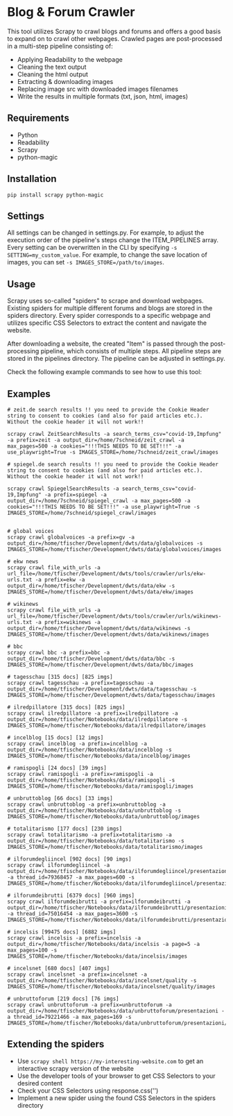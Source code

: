 # Blog & Forum Crawler

This tool utilizes Scrapy to crawl blogs and forums and offers a good basis to expand on to crawl other webpages.
Crawled pages are post-processed in a multi-step pipeline consisting of:

- Applying Readability to the webpage
- Cleaning the text output
- Cleaning the html output
- Extracting & downloading images
- Replacing image src with downloaded images filenames
- Write the results in multiple formats (txt, json, html, images)

## Requirements

- Python
- Readability
- Scrapy
- python-magic

## Installation

```
pip install scrapy python-magic
```

## Settings

All settings can be changed in settings.py. For example, to adjust the execution order of the pipeline's steps change the
ITEM_PIPELINES array. Every setting can be overwritten in the CLI by specifying `-s SETTING=my_custom_value`. For example,
to change the save location of images, you can set `-s IMAGES_STORE=/path/to/images`.

## Usage

Scrapy uses so-called "spiders" to scrape and download webpages. Existing spiders for multiple different forums and blogs
are stored in the spiders directory. Every spider corresponds to a specific webpage and utilizes specific CSS Selectors to
extract the content and navigate the website.

After downloading a website, the created "Item" is passed through the post-processing pipeline, which consists of multiple
steps. All pipeline steps are stored in the pipelines directory. The pipeline can be adjusted in settings.py.

Check the following example commands to see how to use this tool:

## Examples

```
# zeit.de search results !! you need to provide the Cookie Header string to consent to cookies (and also for paid articles etc.). Without the cookie header it will not work!!

scrapy crawl ZeitSearchResults -a search_terms_csv="covid-19,Impfung" -a prefix=zeit -a output_dir=/home/7schneid/zeit_crawl -a max_pages=500 -a cookies="!!!THIS NEEDS TO BE SET!!!" -a use_playwright=True -s IMAGES_STORE=/home/7schneid/zeit_crawl/images

# spiegel.de search results !! you need to provide the Cookie Header string to consent to cookies (and also for paid articles etc.). Without the cookie header it will not work!!

scrapy crawl SpiegelSearchResults -a search_terms_csv="covid-19,Impfung" -a prefix=spiegel -a output_dir=/home/7schneid/spiegel_crawl -a max_pages=500 -a cookies="!!!THIS NEEDS TO BE SET!!!" -a use_playwright=True -s IMAGES_STORE=/home/7schneid/spiegel_crawl/images


# global voices
scrapy crawl globalvoices -a prefix=gv -a output_dir=/home/tfischer/Development/dwts/data/globalvoices -s IMAGES_STORE=/home/tfischer/Development/dwts/data/globalvoices/images

# ekw news
scrapy crawl file_with_urls -a url_file=/home/tfischer/Development/dwts/tools/crawler/urls/ekw-urls.txt -a prefix=ekw -a output_dir=/home/tfischer/Development/dwts/data/ekw -s IMAGES_STORE=/home/tfischer/Development/dwts/data/ekw/images

# wikinews
scrapy crawl file_with_urls -a url_file=/home/tfischer/Development/dwts/tools/crawler/urls/wikinews-urls.txt -a prefix=wikinews -a output_dir=/home/tfischer/Development/dwts/data/wikinews -s IMAGES_STORE=/home/tfischer/Development/dwts/data/wikinews/images

# bbc
scrapy crawl bbc -a prefix=bbc -a output_dir=/home/tfischer/Development/dwts/data/bbc -s IMAGES_STORE=/home/tfischer/Development/dwts/data/bbc/images

# tagesschau [315 docs] [825 imgs]
scrapy crawl tagesschau -a prefix=tagesschau -a output_dir=/home/tfischer/Development/dwts/data/tagesschau -s IMAGES_STORE=/home/tfischer/Development/dwts/data/tagesschau/images

# ilredpillatore [315 docs] [825 imgs]
scrapy crawl ilredpillatore -a prefix=ilredpillatore -a output_dir=/home/tfischer/Notebooks/data/ilredpillatore -s IMAGES_STORE=/home/tfischer/Notebooks/data/ilredpillatore/images

# incelblog [15 docs] [12 imgs]
scrapy crawl incelblog -a prefix=incelblog -a output_dir=/home/tfischer/Notebooks/data/incelblog -s IMAGES_STORE=/home/tfischer/Notebooks/data/incelblog/images

# ramispogli [24 docs] [39 imgs]
scrapy crawl ramispogli -a prefix=ramispogli -a output_dir=/home/tfischer/Notebooks/data/ramispogli -s IMAGES_STORE=/home/tfischer/Notebooks/data/ramispogli/images

# unbruttoblog [66 docs] [33 imgs]
scrapy crawl unbruttoblog -a prefix=unbruttoblog -a output_dir=/home/tfischer/Notebooks/data/unbruttoblog -s IMAGES_STORE=/home/tfischer/Notebooks/data/unbruttoblog/images

# totalitarismo [177 docs] [230 imgs]
scrapy crawl totalitarismo -a prefix=totalitarismo -a output_dir=/home/tfischer/Notebooks/data/totalitarismo -s IMAGES_STORE=/home/tfischer/Notebooks/data/totalitarismo/images

# ilforumdegliincel [902 docs] [90 imgs]
scrapy crawl ilforumdegliincel -a output_dir=/home/tfischer/Notebooks/data/ilforumdegliincel/presentazioni -a thread_id=79368457 -a max_pages=600 -s IMAGES_STORE=/home/tfischer/Notebooks/data/ilforumdegliincel/presentazioni/images

# ilforumdeibrutti [6379 docs] [960 imgs]
scrapy crawl ilforumdeibrutti -a prefix=ilforumdeibrutti -a output_dir=/home/tfischer/Notebooks/data/ilforumdeibrutti/presentazioni -a thread_id=75016454 -a max_pages=3600 -s IMAGES_STORE=/home/tfischer/Notebooks/data/ilforumdeibrutti/presentazioni/images

# incelsis [99475 docs] [6882 imgs]
scrapy crawl incelsis -a prefix=incelsis -a output_dir=/home/tfischer/Notebooks/data/incelsis -a page=5 -a max_pages=100 -s IMAGES_STORE=/home/tfischer/Notebooks/data/incelsis/images

# incelsnet [680 docs] [407 imgs]
scrapy crawl incelsnet -a prefix=incelsnet -a output_dir=/home/tfischer/Notebooks/data/incelsnet/quality -s IMAGES_STORE=/home/tfischer/Notebooks/data/incelsnet/quality/images

# unbruttoforum [219 docs] [76 imgs]
scrapy crawl unbruttoforum -a prefix=unbruttoforum -a output_dir=/home/tfischer/Notebooks/data/unbruttoforum/presentazioni -a thread_id=79221466 -a max_pages=169 -s IMAGES_STORE=/home/tfischer/Notebooks/data/unbruttoforum/presentazioni/images
```

## Extending the spiders

- Use `scrapy shell https://my-interesting-website.com` to get an interactive scrapy version of the website
- Use the developer tools of your browser to get CSS Selectors to your desired content
- Check your CSS Selectors using response.css('')
- Implement a new spider using the found CSS Selectors in the spiders directory
